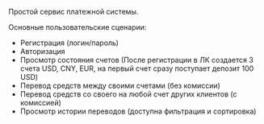 Простой сервис платежной системы.

Основные пользовательские сценарии:

- Регистрация (логин/пароль)
- Авторизация
- Просмотр состояния счетов (После регистрации в ЛК создается 3 счета USD, CNY, EUR, на первый счет сразу поступает депозит 100 USD)
- Перевод средств между своими счетами (без комиссии)
- Перевод средств со своего на любой счет других клиентов (с комиссией)
- Просмотр истории переводов (доступна фильтрация и сортировка)
